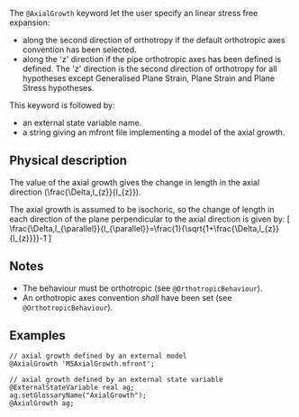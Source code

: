 The `@AxialGrowth` keyword let the user specify an linear stress free
expansion:

- along the second direction of orthotropy if the default orthotropic axes
  convention has been selected.
- along the 'z' direction if the pipe orthotropic axes has been
  defined is defined. The 'z' direction is the second direction of
  orthotropy for all hypotheses except Generalised Plane Strain, Plane
  Strain and Plane Stress hypotheses.

This keyword is followed by:

- an external state variable name.
- a string giving an mfront file implementing a model of the axial growth.

## Physical description

The value of the axial growth gives the change in length in the axial
direction \(\frac{\Delta\,l_{z}}{l_{z}}\).

The axial growth is assumed to be isochoric, so the change of length
in each direction of the plane perpendicular to the axial direction is
given by:
\[
\frac{\Delta\,l_{\parallel}}{l_{\parallel}}=\frac{1}{\sqrt{1+\frac{\Delta\,l_{z}}{l_{z}}}}-1
\]

## Notes

- The behaviour must be orthotropic (see `@OrthotropicBehaviour`).
- An orthotropic axes convention *shall* have been set (see
  `@OrthotropicBehaviour`).

## Examples

~~~~ {#AxialGrowth .cpp}
// axial growth defined by an external model
@AxialGrowth 'M5AxialGrowth.mfront';
~~~~~~~~~~~~~~~~~~~~~~~~~~~~~~~~~~~~~~~~~~~~~~~~~

~~~~ {#AxialGrowth2 .cpp}
// axial growth defined by an external state variable
@ExternalStateVariable real ag;
ag.setGlossaryName("AxialGrowth");
@AxialGrowth ag;
~~~~~~~~~~~~~~~~~~~~~~~~~~~~~~~~~~~~~~~~~~~~~~~~~
